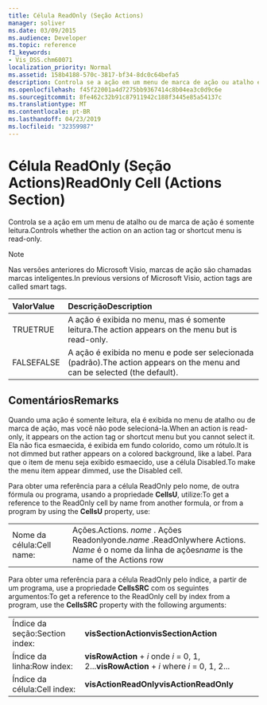 ```yaml
---
title: Célula ReadOnly (Seção Actions)
manager: soliver
ms.date: 03/09/2015
ms.audience: Developer
ms.topic: reference
f1_keywords:
- Vis_DSS.chm60071
localization_priority: Normal
ms.assetid: 158b4188-570c-3817-bf34-8dc0c64befa5
description: Controla se a ação em um menu de marca de ação ou atalho é somente leitura ou não.
ms.openlocfilehash: f45f22001a4d7275bb9367414c8b04ea3c0d9c6e
ms.sourcegitcommit: 8fe462c32b91c87911942c188f3445e85a54137c
ms.translationtype: MT
ms.contentlocale: pt-BR
ms.lasthandoff: 04/23/2019
ms.locfileid: "32359987"
---
```

# <a name="readonly-cell-actions-section"></a><span data-ttu-id="be119-103">Célula ReadOnly (Seção Actions)</span><span class="sxs-lookup"><span data-stu-id="be119-103">ReadOnly Cell (Actions Section)</span></span>

<span data-ttu-id="be119-104">Controla se a ação em um menu de atalho ou de marca de ação é somente leitura.</span><span class="sxs-lookup"><span data-stu-id="be119-104">Controls whether the action on an action tag or shortcut menu is read-only.</span></span> 
  
> [!NOTE]
> <span data-ttu-id="be119-105">Nas versões anteriores do Microsoft Visio, marcas de ação são chamadas marcas inteligentes.</span><span class="sxs-lookup"><span data-stu-id="be119-105">In previous versions of Microsoft Visio, action tags are called smart tags.</span></span> 
  
|<span data-ttu-id="be119-106">**Valor**</span><span class="sxs-lookup"><span data-stu-id="be119-106">**Value**</span></span>|<span data-ttu-id="be119-107">**Descrição**</span><span class="sxs-lookup"><span data-stu-id="be119-107">**Description**</span></span>|
|:-----|:-----|
|<span data-ttu-id="be119-108">TRUE</span><span class="sxs-lookup"><span data-stu-id="be119-108">TRUE</span></span>  <br/> |<span data-ttu-id="be119-109">A ação é exibida no menu, mas é somente leitura.</span><span class="sxs-lookup"><span data-stu-id="be119-109">The action appears on the menu but is read-only.</span></span>  <br/> |
|<span data-ttu-id="be119-110">FALSE</span><span class="sxs-lookup"><span data-stu-id="be119-110">FALSE</span></span>  <br/> |<span data-ttu-id="be119-111">A ação é exibida no menu e pode ser selecionada (padrão).</span><span class="sxs-lookup"><span data-stu-id="be119-111">The action appears on the menu and can be selected (the default).</span></span>  <br/> |
   
## <a name="remarks"></a><span data-ttu-id="be119-112">Comentários</span><span class="sxs-lookup"><span data-stu-id="be119-112">Remarks</span></span>

<span data-ttu-id="be119-113">Quando uma ação é somente leitura, ela é exibida no menu de atalho ou de marca de ação, mas você não pode selecioná-la.</span><span class="sxs-lookup"><span data-stu-id="be119-113">When an action is read-only, it appears on the action tag or shortcut menu but you cannot select it.</span></span> <span data-ttu-id="be119-114">Ela não fica esmaecida, é exibida em fundo colorido, como um rótulo.</span><span class="sxs-lookup"><span data-stu-id="be119-114">It is not dimmed but rather appears on a colored background, like a label.</span></span> <span data-ttu-id="be119-115">Para que o item de menu seja exibido esmaecido, use a célula Disabled.</span><span class="sxs-lookup"><span data-stu-id="be119-115">To make the menu item appear dimmed, use the Disabled cell.</span></span> 
  
<span data-ttu-id="be119-116">Para obter uma referência para a célula ReadOnly pelo nome, de outra fórmula ou programa, usando a propriedade **CellsU**, utilize:</span><span class="sxs-lookup"><span data-stu-id="be119-116">To get a reference to the ReadOnly cell by name from another formula, or from a program by using the **CellsU** property, use:</span></span> 
  
|||
|:-----|:-----|
|<span data-ttu-id="be119-117">Nome da célula:</span><span class="sxs-lookup"><span data-stu-id="be119-117">Cell name:</span></span>  <br/> |<span data-ttu-id="be119-118">Ações.</span><span class="sxs-lookup"><span data-stu-id="be119-118">Actions.</span></span> <span data-ttu-id="be119-119">*nome* . Ações Readonlyonde.</span><span class="sxs-lookup"><span data-stu-id="be119-119">*name*  .ReadOnlywhere Actions.</span></span>  <span data-ttu-id="be119-120">*Name* é o nome da linha de ações</span><span class="sxs-lookup"><span data-stu-id="be119-120">*name*  is the name of the Actions row</span></span>  <br/> |
   
<span data-ttu-id="be119-121">Para obter uma referência para a célula ReadOnly pelo índice, a partir de um programa, use a propriedade **CellsSRC** com os seguintes argumentos:</span><span class="sxs-lookup"><span data-stu-id="be119-121">To get a reference to the ReadOnly cell by index from a program, use the **CellsSRC** property with the following arguments:</span></span> 
  
|||
|:-----|:-----|
|<span data-ttu-id="be119-122">Índice da seção:</span><span class="sxs-lookup"><span data-stu-id="be119-122">Section index:</span></span>  <br/> |<span data-ttu-id="be119-123">**visSectionAction**</span><span class="sxs-lookup"><span data-stu-id="be119-123">**visSectionAction**</span></span> <br/> |
|<span data-ttu-id="be119-124">Índice da linha:</span><span class="sxs-lookup"><span data-stu-id="be119-124">Row index:</span></span>  <br/> |<span data-ttu-id="be119-125">**visRowAction** +  *i* onde *i* = 0, 1, 2...</span><span class="sxs-lookup"><span data-stu-id="be119-125">**visRowAction** +  *i*  where  *i*  = 0, 1, 2...</span></span>  <br/> |
|<span data-ttu-id="be119-126">Índice da célula:</span><span class="sxs-lookup"><span data-stu-id="be119-126">Cell index:</span></span>  <br/> |<span data-ttu-id="be119-127">**visActionReadOnly**</span><span class="sxs-lookup"><span data-stu-id="be119-127">**visActionReadOnly**</span></span> <br/> |
   

